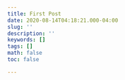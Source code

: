 ```yaml
---
title: First Post
date: 2020-08-14T04:18:21.000-04:00
slug: ''
description: ''
keywords: []
tags: []
math: false
toc: false

---
```


